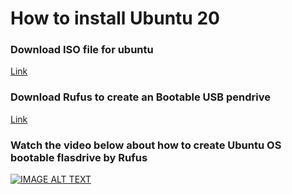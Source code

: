 # How to install Ubuntu 20

### Download ISO file for ubuntu

[Link](https://ubuntu.com/download/desktop)

### Download Rufus to create an Bootable USB pendrive

[Link](https://rufus.ie/en/)

### Watch the video below about how to create Ubuntu OS bootable flasdrive by Rufus

[![IMAGE ALT TEXT](http://img.youtube.com/vi/X_fDdUgqIUQ/0.jpg)](http://www.youtube.com/watch?v=X_fDdUgqIUQ "How to Make Ubuntu 20.04 Bootable USB Drive")
